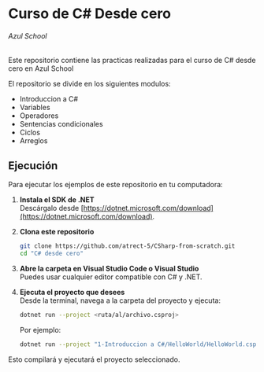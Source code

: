 # Curso de C# Desde cero
###### Azul School
Este repositorio contiene las practicas realizadas para el curso de C# desde cero en Azul School

El repositorio se divide en los siguientes modulos:
* Introduccion a C#
* Variables
* Operadores
* Sentencias condicionales
* Ciclos
* Arreglos

<!-- (Template)
Este curso tambien cuenta con un proyecto final, en el que se aplicaran los conocimientos adquiridos en el curso.  
Descripcion del proyecto:  
* 
-->
    
## Ejecución

Para ejecutar los ejemplos de este repositorio en tu computadora:

1. **Instala el SDK de .NET**  
   Descárgalo desde [https://dotnet.microsoft.com/download](https://dotnet.microsoft.com/download).

2. **Clona este repositorio**  
   ```sh
   git clone https://github.com/atrect-5/CSharp-from-scratch.git
   cd "C# desde cero"
   ```

3. **Abre la carpeta en Visual Studio Code o Visual Studio**  
   Puedes usar cualquier editor compatible con C# y .NET.

4. **Ejecuta el proyecto que desees**  
   Desde la terminal, navega a la carpeta del proyecto y ejecuta:
   ```sh
   dotnet run --project <ruta/al/archivo.csproj>
   ```
   Por ejemplo:
   ```sh
   dotnet run --project "1-Introduccion a C#/HelloWorld/HelloWorld.csproj"
   ```

Esto compilará y ejecutará el proyecto seleccionado.
